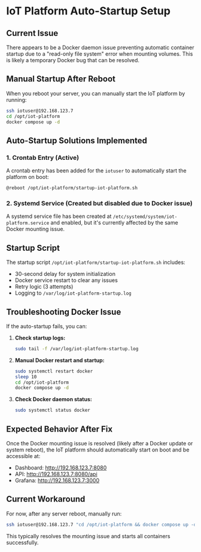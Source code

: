 # IoT Platform Auto-Startup Setup

## Current Issue
There appears to be a Docker daemon issue preventing automatic container startup due to a "read-only file system" error when mounting volumes. This is likely a temporary Docker bug that can be resolved.

## Manual Startup After Reboot
When you reboot your server, you can manually start the IoT platform by running:

```bash
ssh iotuser@192.168.123.7
cd /opt/iot-platform
docker compose up -d
```

## Auto-Startup Solutions Implemented

### 1. Crontab Entry (Active)
A crontab entry has been added for the `iotuser` to automatically start the platform on boot:
```bash
@reboot /opt/iot-platform/startup-iot-platform.sh
```

### 2. Systemd Service (Created but disabled due to Docker issue)
A systemd service file has been created at `/etc/systemd/system/iot-platform.service` and enabled, but it's currently affected by the same Docker mounting issue.

## Startup Script
The startup script `/opt/iot-platform/startup-iot-platform.sh` includes:
- 30-second delay for system initialization
- Docker service restart to clear any issues
- Retry logic (3 attempts)
- Logging to `/var/log/iot-platform-startup.log`

## Troubleshooting Docker Issue

If the auto-startup fails, you can:

1. **Check startup logs:**
   ```bash
   sudo tail -f /var/log/iot-platform-startup.log
   ```

2. **Manual Docker restart and startup:**
   ```bash
   sudo systemctl restart docker
   sleep 10
   cd /opt/iot-platform
   docker compose up -d
   ```

3. **Check Docker daemon status:**
   ```bash
   sudo systemctl status docker
   ```

## Expected Behavior After Fix
Once the Docker mounting issue is resolved (likely after a Docker update or system reboot), the IoT platform should automatically start on boot and be accessible at:
- Dashboard: http://192.168.123.7:8080
- API: http://192.168.123.7:8080/api
- Grafana: http://192.168.123.7:3000

## Current Workaround
For now, after any server reboot, manually run:
```bash
ssh iotuser@192.168.123.7 "cd /opt/iot-platform && docker compose up -d"
```

This typically resolves the mounting issue and starts all containers successfully.
